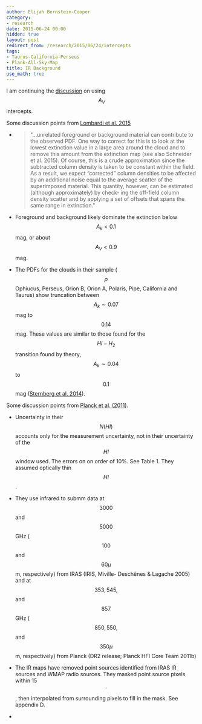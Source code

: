 ```yaml
---
author: Elijah Bernstein-Cooper
category:
- research
date: 2015-06-24 00:00
hidden: true
layout: post
redirect_from: /research/2015/06/24/intercepts
tags:
- Taurus-California-Perseus
- Plank-All-Sky-Map
title: IR Background
use_math: true
---
```


I am continuing the [discussion](/research/2015/05/30/Intercepts/) on using $$A_V$$
intercepts.

Some discussion points from [Lombardi et al.
2015](http://www.aanda.org/10.1051/0004-6361/201525650)

+ >"...unrelated foreground or background material can contribute to the
  observed PDF. One way to correct for this is to look at the lowest extinction
  value in a large area around the cloud and to remove this amount from the
  extinction map (see also Schneider et al. 2015). Of course, this is a crude
  approximation since the subtracted column density is taken to be constant
  within the field. As a result, we expect “corrected” column densities to be
  affected by an additional noise equal to the average scatter of the
  superimposed material. This quantity, however, can be estimated (although
  approximately) by check- ing the off-field column density scatter and by
  applying a set of offsets that spans the same range in extinction."

+ Foreground and background likely dominate the extinction below $$A_k < 0.1$$
  mag, or about $$A_V < 0.9$$ mag. 

+ The PDFs for the clouds in their sample ($$\rho$$ Ophiucus, Perseus, Orion B,
  Orion A, Polaris, Pipe, California and Taurus) show truncation between $$A_k
  \sim 0.07$$ mag to $$0.14$$ mag. These values are similar to those found for
  the $$HI-H_2$$ transition found by theory, $$A_k \sim 0.04$$ to $$0.1$$ mag
  ([Sternberg et al. 2014](http://adsabs.harvard.edu/abs/2014ApJ...790...10S)).

Some discussion points from [Planck et al. (2011)](http://adsabs.harvard.edu/abs/2011A%26A...536A..24P).

+ Uncertainty in their $$N(HI)$$ accounts only for the measurement
  uncertainty, not in their uncertainty of the $$HI$$ window used. The errors
  on on order of 10%. See Table 1. They assumed optically thin $$HI$$.

+ They use infrared to submm data at $$3000$$ and $$5000$$ GHz ($$100$$ and
  $$60 \mu$$m, respectively) from IRAS (IRIS, Miville- Deschênes & Lagache
  2005) and at $$353, 545,$$ and $$857$$GHz ($$850, 550,$$ and $$350 \mu$$m,
  respectively) from Planck (DR2 release; Planck HFI Core Team 2011b)

+ The IR maps have removed point sources identified from IRAS IR sources and
  WMAP radio sources. They masked point source pixels within 15$$^\prime$$,
  then interpolated from surrounding pixels to fill in the mask. See appendix D.

+